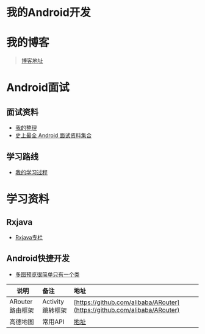 # 我的Android开发

# **我的博客**

> [博客地址](https://blog.csdn.net/tomasyb?viewmode=contents)

# **Android面试**

## **面试资料**

- [我的整理](https://github.com/Tomsyb/TomasybAndroid/blob/master/files/me/Interview.md)
- [史上最全 Android 面试资料集合](https://www.jianshu.com/p/d1efe2f31b6d)

## **学习路线**

- [我的学习过程](https://github.com/Tomsyb/TomasybAndroid/blob/master/files/me/LearningRoute.md)

# **学习资料**

## **Rxjava**

- [Rxjava专栏](https://github.com/Tomsyb/TomasybAndroid/blob/master/files/rxjava/rxjavastudy.md)

## **Android快捷开发**

- [多图预览很简单只有一个类](https://github.com/Tomsyb/TomasybAndroid/blob/master/utilslib/src/main/java/com/example/tomasyb/utilslib/img/ZoomImageView.java)



| 说明 | 备注 | 地址 |
| ------------- |:-------------| :-----|
| ARouter路由框架| Activity跳转框架| [https://github.com/alibaba/ARouter](https://github.com/alibaba/ARouter) |
| 高德地图| 常用API| [地址](https://github.com/Tomsyb/TomasybAndroid/blob/master/files/map/GaoMap.md) |
